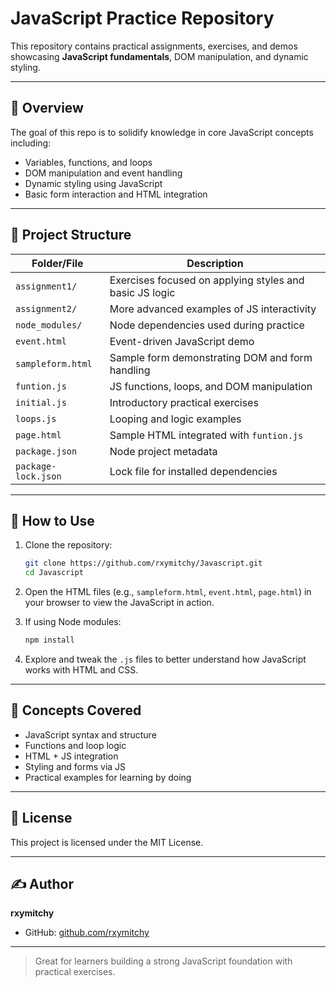 # JavaScript Practice Repository

This repository contains practical assignments, exercises, and demos showcasing **JavaScript fundamentals**, DOM manipulation, and dynamic styling.

---

## 📌 Overview

The goal of this repo is to solidify knowledge in core JavaScript concepts including:

- Variables, functions, and loops
- DOM manipulation and event handling
- Dynamic styling using JavaScript
- Basic form interaction and HTML integration

---

## 📁 Project Structure

| Folder/File         | Description |
|---------------------|-------------|
| `assignment1/`      | Exercises focused on applying styles and basic JS logic |
| `assignment2/`      | More advanced examples of JS interactivity |
| `node_modules/`     | Node dependencies used during practice |
| `event.html`        | Event-driven JavaScript demo |
| `sampleform.html`   | Sample form demonstrating DOM and form handling |
| `funtion.js`        | JS functions, loops, and DOM manipulation |
| `initial.js`        | Introductory practical exercises |
| `loops.js`          | Looping and logic examples |
| `page.html`         | Sample HTML integrated with `funtion.js` |
| `package.json`      | Node project metadata |
| `package-lock.json` | Lock file for installed dependencies |

---

## 🚀 How to Use

1. Clone the repository:

   ```bash
   git clone https://github.com/rxymitchy/Javascript.git
   cd Javascript


2. Open the HTML files (e.g., `sampleform.html`, `event.html`, `page.html`) in your browser to view the JavaScript in action.

3. If using Node modules:

   ```bash
   npm install
   ```

4. Explore and tweak the `.js` files to better understand how JavaScript works with HTML and CSS.

---

## 🧠 Concepts Covered

* JavaScript syntax and structure
* Functions and loop logic
* HTML + JS integration
* Styling and forms via JS
* Practical examples for learning by doing

---

## 📄 License

This project is licensed under the MIT License.

---

## ✍️ Author

**rxymitchy**

* GitHub: [github.com/rxymitchy](https://github.com/rxymitchy)

---

> Great for learners building a strong JavaScript foundation with practical exercises.
